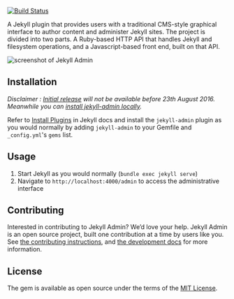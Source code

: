 [![Build Status](https://travis-ci.org/jekyll/jekyll-admin.svg?branch=master)](https://travis-ci.org/jekyll/jekyll-admin)

A Jekyll plugin that provides users with a traditional CMS-style graphical interface to author content and administer Jekyll sites. The project is divided into two parts. A Ruby-based HTTP API that handles Jekyll and filesystem operations, and a Javascript-based front end, built on that API.

![screenshot of Jekyll Admin](https://cloud.githubusercontent.com/assets/282759/17258537/62e23ed6-5595-11e6-89b0-31c787f0492a.png)

## Installation

*Disclaimer : [Initial release](https://github.com/jekyll/jekyll-admin/milestone/1) will not be available before 23th August 2016. Meanwhile you can [install jekyll-admin locally](https://github.com/jekyll/jekyll-admin/blob/master/docs/development.md#to-install-locally).*

Refer to [Install Plugins](https://jekyllrb.com/docs/plugins/#installing-a-plugin) in Jekyll docs and install the `jekyll-admin` plugin as you would normally by adding `jekyll-admin` to your Gemfile and `_config.yml`'s `gems` list.

## Usage

1. Start Jekyll as you would normally (`bundle exec jekyll serve`)
2. Navigate to `http://localhost:4000/admin` to access the administrative interface

## Contributing

Interested in contributing to Jekyll Admin? We’d love your help. Jekyll Admin is an open source project, built one contribution at a time by users like you. See [the contributing instructions](CONTRIBUTING.md), and [the development docs](http://jekyll.github.io/jekyll-admin/development/) for more information.

## License

The gem is available as open source under the terms of the [MIT License](http://opensource.org/licenses/MIT).
